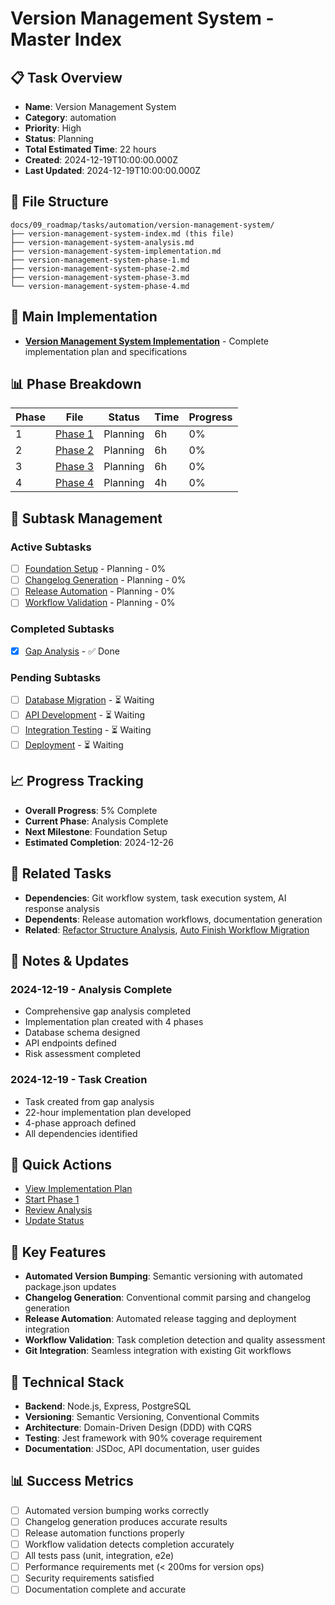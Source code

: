 # Version Management System - Master Index

## 📋 Task Overview
- **Name**: Version Management System
- **Category**: automation
- **Priority**: High
- **Status**: Planning
- **Total Estimated Time**: 22 hours
- **Created**: 2024-12-19T10:00:00.000Z
- **Last Updated**: 2024-12-19T10:00:00.000Z

## 📁 File Structure
```
docs/09_roadmap/tasks/automation/version-management-system/
├── version-management-system-index.md (this file)
├── version-management-system-analysis.md
├── version-management-system-implementation.md
├── version-management-system-phase-1.md
├── version-management-system-phase-2.md
├── version-management-system-phase-3.md
└── version-management-system-phase-4.md
```

## 🎯 Main Implementation
- **[Version Management System Implementation](./version-management-system-implementation.md)** - Complete implementation plan and specifications

## 📊 Phase Breakdown
| Phase | File | Status | Time | Progress |
|-------|------|--------|------|----------|
| 1 | [Phase 1](./version-management-system-phase-1.md) | Planning | 6h | 0% |
| 2 | [Phase 2](./version-management-system-phase-2.md) | Planning | 6h | 0% |
| 3 | [Phase 3](./version-management-system-phase-3.md) | Planning | 6h | 0% |
| 4 | [Phase 4](./version-management-system-phase-4.md) | Planning | 4h | 0% |

## 🔄 Subtask Management
### Active Subtasks
- [ ] [Foundation Setup](./version-management-system-phase-1.md) - Planning - 0%
- [ ] [Changelog Generation](./version-management-system-phase-2.md) - Planning - 0%
- [ ] [Release Automation](./version-management-system-phase-3.md) - Planning - 0%
- [ ] [Workflow Validation](./version-management-system-phase-4.md) - Planning - 0%

### Completed Subtasks
- [x] [Gap Analysis](./version-management-system-analysis.md) - ✅ Done

### Pending Subtasks
- [ ] [Database Migration](./version-management-system-phase-1.md) - ⏳ Waiting
- [ ] [API Development](./version-management-system-phase-2.md) - ⏳ Waiting
- [ ] [Integration Testing](./version-management-system-phase-3.md) - ⏳ Waiting
- [ ] [Deployment](./version-management-system-phase-4.md) - ⏳ Waiting

## 📈 Progress Tracking
- **Overall Progress**: 5% Complete
- **Current Phase**: Analysis Complete
- **Next Milestone**: Foundation Setup
- **Estimated Completion**: 2024-12-26

## 🔗 Related Tasks
- **Dependencies**: Git workflow system, task execution system, AI response analysis
- **Dependents**: Release automation workflows, documentation generation
- **Related**: [Refactor Structure Analysis](../analysis/refactor-structure/refactor-structure-index.md), [Auto Finish Workflow Migration](../auto-finish-workflow-migration/auto-finish-workflow-migration-index.md)

## 📝 Notes & Updates
### 2024-12-19 - Analysis Complete
- Comprehensive gap analysis completed
- Implementation plan created with 4 phases
- Database schema designed
- API endpoints defined
- Risk assessment completed

### 2024-12-19 - Task Creation
- Task created from gap analysis
- 22-hour implementation plan developed
- 4-phase approach defined
- All dependencies identified

## 🚀 Quick Actions
- [View Implementation Plan](./version-management-system-implementation.md)
- [Start Phase 1](./version-management-system-phase-1.md)
- [Review Analysis](./version-management-system-analysis.md)
- [Update Status](#notes--updates)

## 🎯 Key Features
- **Automated Version Bumping**: Semantic versioning with automated package.json updates
- **Changelog Generation**: Conventional commit parsing and changelog generation
- **Release Automation**: Automated release tagging and deployment integration
- **Workflow Validation**: Task completion detection and quality assessment
- **Git Integration**: Seamless integration with existing Git workflows

## 🔧 Technical Stack
- **Backend**: Node.js, Express, PostgreSQL
- **Versioning**: Semantic Versioning, Conventional Commits
- **Architecture**: Domain-Driven Design (DDD) with CQRS
- **Testing**: Jest framework with 90% coverage requirement
- **Documentation**: JSDoc, API documentation, user guides

## 📊 Success Metrics
- [ ] Automated version bumping works correctly
- [ ] Changelog generation produces accurate results
- [ ] Release automation functions properly
- [ ] Workflow validation detects completion accurately
- [ ] All tests pass (unit, integration, e2e)
- [ ] Performance requirements met (< 200ms for version ops)
- [ ] Security requirements satisfied
- [ ] Documentation complete and accurate 